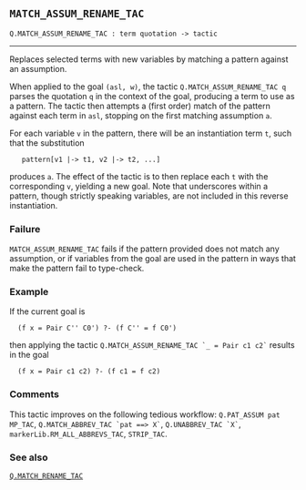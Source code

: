 ## `MATCH_ASSUM_RENAME_TAC`

``` hol4
Q.MATCH_ASSUM_RENAME_TAC : term quotation -> tactic
```

------------------------------------------------------------------------

Replaces selected terms with new variables by matching a pattern against
an assumption.

When applied to the goal `(asl, w)`, the tactic
`Q.MATCH_ASSUM_RENAME_TAC q` parses the quotation `q` in the context of
the goal, producing a term to use as a pattern. The tactic then attempts
a (first order) match of the pattern against each term in `asl`,
stopping on the first matching assumption `a`.

For each variable `v` in the pattern, there will be an instantiation
term `t`, such that the substitution

``` hol4
   pattern[v1 |-> t1, v2 |-> t2, ...]
```

produces `a`. The effect of the tactic is to then replace each `t` with
the corresponding `v`, yielding a new goal. Note that underscores within
a pattern, though strictly speaking variables, are not included in this
reverse instantiation.

### Failure

`MATCH_ASSUM_RENAME_TAC` fails if the pattern provided does not match
any assumption, or if variables from the goal are used in the pattern in
ways that make the pattern fail to type-check.

### Example

If the current goal is

``` hol4
  (f x = Pair C'' C0') ?- (f C'' = f C0')
```

then applying the tactic `` Q.MATCH_ASSUM_RENAME_TAC `_ = Pair c1 c2` ``
results in the goal

``` hol4
  (f x = Pair c1 c2) ?- (f c1 = f c2)
```

### Comments

This tactic improves on the following tedious workflow:
`Q.PAT_ASSUM pat MP_TAC`, `` Q.MATCH_ABBREV_TAC `pat ==> X` ``,
`` Q.UNABBREV_TAC `X` ``, `markerLib.RM_ALL_ABBREVS_TAC`, `STRIP_TAC`.

### See also

[`Q.MATCH_RENAME_TAC`](#Q.MATCH_RENAME_TAC)

